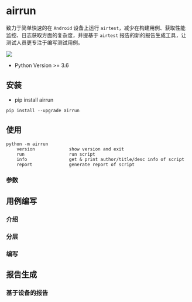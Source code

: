 # airrun

致力于简单快速的在 `Android` 设备上运行 `airtest`，减少在构建用例、获取性能监控、日志获取方面的复杂度，并提基于 `airtest` 报告的新的报告生成工具，让测试人员更专注于编写测试用例。

![](https://img.shields.io/pypi/v/airrun.svg)

- Python Version >= 3.6

## 安装

- pip install airrun

```shell
pip install --upgrade airrun
```

## 使用

```shell script
python -m airrun 
    version             show version and exit
    run                 run script
    info                get & print author/title/desc info of script
    report              generate report of script
```

### 参数


## 用例编写


### 介绍

### 分层

### 编写

## 报告生成

### 基于设备的报告


